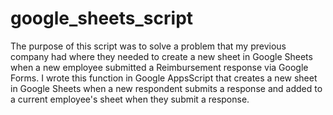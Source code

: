 # google_sheets_script

The purpose of this script was to solve a problem that my previous company had where they needed to create a new sheet in Google Sheets when a new employee submitted a Reimbursement response via Google Forms.
I wrote this function in Google AppsScript that creates a new sheet in Google Sheets when a new respondent submits a response and added to a current employee's sheet when they submit a response.
